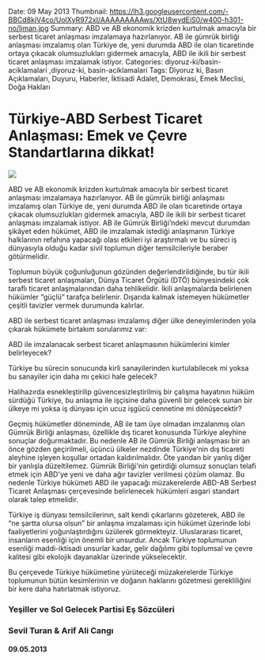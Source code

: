 Date: 09 May 2013
Thumbnail: https://lh3.googleusercontent.com/-BBCd8kjV4co/UolXyR972xI/AAAAAAAAAws/XtU8wydEiS0/w400-h301-no/liman.jpg
Summary: ABD ve AB ekonomik krizden kurtulmak amacıyla bir serbest ticaret anlaşması imzalamaya hazırlanıyor. AB ile gümrük birliği anlaşması imzalamış olan Türkiye de, yeni durumda ABD ile olan ticaretinde ortaya çıkacak olumsuzlukları gidermek amacıyla, ABD ile ikili bir serbest ticaret anlaşması imzalamak istiyor.
Categories: diyoruz-ki/basin-aciklamalari ,diyoruz-ki, basin-aciklamalari
Tags: Diyoruz ki, Basın Açıklamaları, Duyuru, Haberler, İktisadi Adalet, Demokrasi, Emek Meclisi, Doğa Hakları

# Türkiye-ABD Serbest Ticaret Anlaşması: Emek ve Çevre Standartlarına dikkat!

![](https://lh3.googleusercontent.com/-BBCd8kjV4co/UolXyR972xI/AAAAAAAAAws/XtU8wydEiS0/w400-h301-no/liman.jpg)


ABD ve AB ekonomik krizden kurtulmak amacıyla bir serbest ticaret anlaşması imzalamaya hazırlanıyor. AB ile gümrük birliği anlaşması imzalamış olan Türkiye de, yeni durumda ABD ile olan ticaretinde ortaya çıkacak olumsuzlukları gidermek amacıyla, ABD ile ikili bir serbest ticaret anlaşması imzalamak istiyor. AB ile Gümrük Birliği’ndeki mevcut durumdan şikâyet eden hükümet, ABD ile imzalamak istediği anlaşmanın Türkiye halklarının refahına yapacağı olası etkileri iyi araştırmalı ve bu süreci iş dünyasıyla olduğu kadar sivil toplumun diğer temsilcileriyle beraber götürmelidir.

Toplumun büyük çoğunluğunun gözünden değerlendirildiğinde, bu tür ikili serbest ticaret anlaşmaları, Dünya Ticaret Örgütü (DTÖ) bünyesindeki çok taraflı ticaret anlaşmalarından daha tehlikelidir. İkili anlaşmalarda belirlenen hükümler “güçlü” tarafça belirlenir. Dışarıda kalmak istemeyen hükümetler çeşitli tavizler vermek durumunda kalırlar. 

ABD ile serbest ticaret anlaşması imzalamış diğer ülke deneyimlerinden yola çıkarak hükümete birtakım sorularımız var:

ABD ile imzalanacak serbest ticaret anlaşmasının hükümlerini kimler belirleyecek? 

Türkiye bu sürecin sonucunda kirli sanayilerinden kurtulabilecek mi yoksa bu sanayiler için daha mı çekici hale gelecek?

Halihazırda esnekleştirilip güvencesizleştirilmiş bir çalışma hayatının hüküm sürdüğü Türkiye, bu anlaşma ile işçisine daha güvenli bir gelecek sunan bir ülkeye mi yoksa iş dünyası için ucuz işgücü cennetine mi dönüşecektir?

Geçmiş hükümetler döneminde, AB ile tam üye olmadan imzalanmış olan Gümrük Birliği anlaşması, özellikle dış ticaret konusunda Türkiye aleyhine sonuçlar doğurmaktadır. Bu nedenle AB ile Gümrük Birliği anlaşması bir an önce gözden geçirilmeli, üçüncü ülkeler nezdinde Türkiye'nin dış ticareti aleyhine işleyen koşullar ortadan kaldırılmalıdır. Öte yandan bir yanlış diğer bir yanlışla düzeltilemez. Gümrük Birliği'nin getirdiği olumsuz sonuçları telafi etmek için ABD'ye yeni ve daha ağır tavizler verilmesi çözüm olamaz. Bu nedenle Türkiye hükümeti ABD ile yapacağı müzakerelerde ABD-AB Serbest Ticaret Anlaşması çerçevesinde belirlenecek hükümleri asgari standart olarak talep etmelidir.

Türkiye iş dünyası temsilcilerinın, salt kendi çıkarlarını gözeterek, ABD ile “ne şartta olursa olsun” bir anlaşma imzalaması için hükümet üzerinde lobi faaliyetlerini yoğunlaştırdığını üzülerek görmekteyiz. Uluslararası ticaret, insanların esenliği için önemli bir unsurdur. Ancak Türkiye toplumunun esenliği maddi-iktisadi unsurlar kadar, gelir dağılımı gibi toplumsal ve çevre kalitesi gibi ekolojik dayanaklar üzerinde yükselecektir.

Bu çerçevede Türkiye hükümetine yürüteceği müzakerelerde Türkiye toplumunun bütün kesimlerinin ve doğanın haklarını gözetmesi gerekliliğini bir kere daha hatırlatmak istiyoruz.


### Yeşiller ve Sol Gelecek Partisi Eş Sözcüleri
### Sevil Turan & Arif Ali Cangı

#### 09.05.2013
